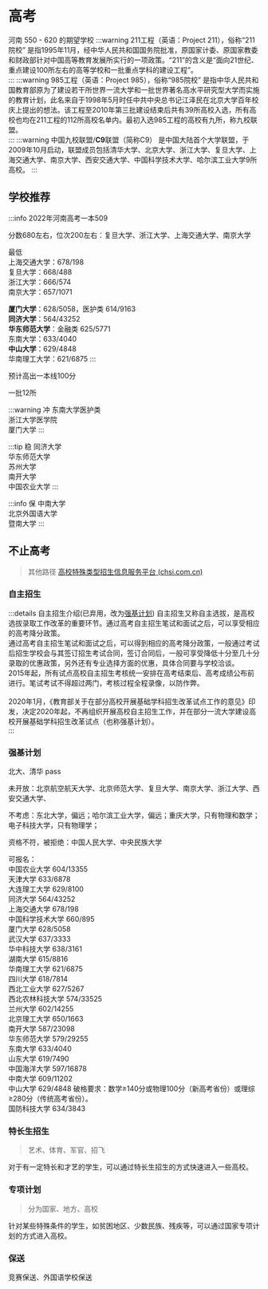 # 高考

河南 550 - 620 的期望学校
:::warning 211工程（英语：Project 211），俗称“211院校”
是指1995年11月，经中华人民共和国国务院批准，原国家计委、原国家教委和财政部针对中国高等教育发展所实行的一项政策。“211”的含义是“面向21世纪、重点建设100所左右的高等学校和一批重点学科的建设工程”。  
:::
:::warning 985工程（英语：Project 985），俗称“985院校”
是指中华人民共和国教育部原为了建设若干所世界一流大学和一批世界著名高水平研究型大学而实施的教育计划，此名来自于1998年5月时任中共中央总书记江泽民在北京大学百年校庆上提出的想法。该工程至2010年第三批建设结束后共有39所高校入选，所有高校也均在211工程的112所高校名单内。最初入选985工程的高校有九所，称九校联盟。  
:::
:::warning 中国九校联盟/**C9**联盟（简称C9）
是中国大陆首个大学联盟，于2009年10月启动，联盟成员包括清华大学、北京大学、浙江大学、复旦大学、上海交通大学、南京大学、西安交通大学、中国科学技术大学、哈尔滨工业大学9所高校。
:::

## 学校推荐

:::info 2022年河南高考一本509  

分数680左右，位次200左右：复旦大学、浙江大学、上海交通大学、南京大学

最低  
上海交通大学：678/198  
复旦大学：668/488  
浙江大学：666/574  
南京大学：657/1071  

**厦门大学**：628/5058，医护类 614/9163  
**同济大学**：564/43252  
**华东师范大学**：金融类 625/5771  
东南大学：633/4040  
**中山大学**：629/4848  
华南理工大学：621/6875
:::

预计高出一本线100分

一批12所

:::warning 冲
东南大学医护类  
浙江大学医学院  
厦门大学
:::

:::tip 稳
同济大学  
华东师范大学  
苏州大学  
南开大学  
中国农业大学
:::

:::info 保
中南大学  
北京外国语大学  
暨南大学
:::

<Gaokao />

## 不止高考

> 其他路径 [高校特殊类型招生信息服务平台 (chsi.com.cn)](https://bm.chsi.com.cn/)

### 自主招生

:::details 自主招生介绍(已弃用，改为[强基计划](#强基计划))
自主招生又称自主选拔，是高校选拔录取工作改革的重要环节。通过高考自主招生笔试和面试之后，可以享受相应的高考降分政策。<br>
通过高考自主招生笔试和面试之后，可以得到相应的高考降分政策，一般通过考试后招生学校会与其签订招生考试合同，签订合同后，一般可享受降低十分至几十分录取的优惠政策，另外还有专业选择方面的优惠，具体合同要与学校洽谈。  <br>
2015年起，所有试点高校自主招生考核统一安排在高考结束后、高考成绩公布前进行。笔试考试不得超过两门，考核过程全程录像，以防作弊。<br>  
2020年1月，《教育部关于在部分高校开展基础学科招生改革试点工作的意见》印发，决定2020年起，不再组织开展高校自主招生工作，并在部分一流大学建设高校开展基础学科招生改革试点（也称强基计划）。  
:::

### 强基计划

北大、清华 pass  

未开放：北京航空航天大学、北京师范大学、复旦大学、南京大学、浙江大学、西安交通大学、

不考虑：东北大学，偏远；哈尔滨工业大学，偏远；重庆大学，只有物理和数学；电子科技大学，只有物理学；

资格不符，被拒绝：中国人民大学、中央民族大学

可报名：  
中国农业大学 604/13355  
天津大学 633/6878  
大连理工大学 629/8100  
同济大学 564/43252  
上海交通大学 678/198  
中国科学技术大学 660/895  
厦门大学 628/5058  
武汉大学 637/3333  
华中科技大学 638/3161  
湖南大学 615/8816  
华南理工大学 621/6875  
四川大学 618/7814  
西北工业大学 627/5267  
西北农林科技大学 574/33525  
兰州大学 602/14255  
北京理工大学 650/1663  
南开大学 587/23098  
华东师范大学 579/29255  
东南大学 633/4040  
山东大学 619/7490  
中国海洋大学 597/16878  
中南大学 609/11202  
中山大学 629/4848 破格要求：数学≥140分或物理100分（新高考省份）或理综≥280分（传统高考省份）。  
国防科技大学 634/3843

### 特长生招生

> 艺术、体育、军官、招飞

对于有一定特长和才艺的学生，可以通过特长生招生的方式快速进入一些高校。

### 专项计划

> 分为国家、地方、高校

针对某些特殊条件的学生，如贫困地区、少数民族、残疾等，可以通过国家专项计划的方式进入高校。

### 保送

竞赛保送、外国语学校保送

<script setup>
import Gaokao from '../.vitepress/components/study/Gaokao.vue'
</script>
